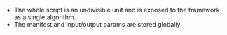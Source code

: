 - The whole script is an undivisible unit and is exposed to the framework as a single algorithm.
- The manifest and input/output params are stored globally. 